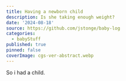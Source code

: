 ```yaml
---
title: Having a newborn child
description: Is she taking enough weight?
date: '2024-08-18'
source: https://github.com/jstonge/baby-log
categories:
  - babyStuff
published: true
pinned: false
coverImage: cgs-ver-abstract.webp
---
```


So i had a child.